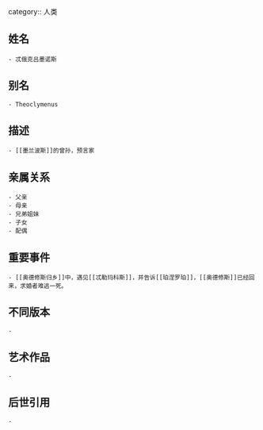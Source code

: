 category:: 人类
## 姓名
	- 忒俄克吕墨诺斯
## 别名
	- Theoclymenus
## 描述
	- [[墨兰波斯]]的曾孙，预言家
## 亲属关系
	- 父亲
	- 母亲
	- 兄弟姐妹
	- 子女
	- 配偶
## 重要事件
	- [[奥德修斯归乡]]中，遇见[[忒勒玛科斯]]，并告诉[[珀涅罗珀]]，[[奥德修斯]]已经回来，求婚者难逃一死。
## 不同版本
	-
## 艺术作品
	-
## 后世引用
	-
